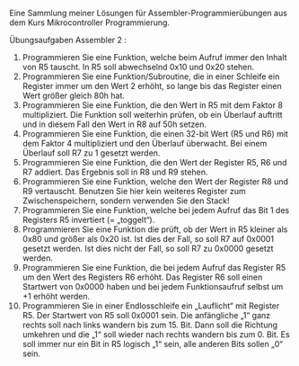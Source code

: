 Eine Sammlung meiner Lösungen für Assembler-Programmierübungen aus dem Kurs Mikrocontroller Programmierung.


Übungsaufgaben Assembler 2 :
1) Programmieren Sie eine Funktion, welche beim Aufruf immer den Inhalt von R5
tauscht. In R5 soll abwechselnd 0x10 und 0x20 stehen.
2) Programmieren Sie eine Funktion/Subroutine, die in einer Schleife ein Register
immer um den Wert 2 erhöht, so lange bis das Register einen Wert größer gleich 80h
hat.
3) Programmieren Sie eine Funktion, die den Wert in R5 mit dem Faktor 8 multipliziert.
Die Funktion soll weiterhin prüfen, ob ein Überlauf auftritt und in diesem Fall den
Wert in R8 auf 50h setzen.
4) Programmieren Sie eine Funktion, die einen 32-bit Wert (R5 und R6) mit dem Faktor
4 multipliziert und den Überlauf überwacht. Bei einem Überlauf soll R7 zu 1 gesetzt
werden.
5) Programmieren Sie eine Funktion, die den Wert der Register R5, R6 und R7 addiert.
Das Ergebnis soll in R8 und R9 stehen.
6) Programmieren Sie eine Funktion, welche den Wert der Register R8 und R9
vertauscht. Benutzen Sie hier kein weiteres Register zum Zwischenspeichern,
sondern verwenden Sie den Stack!
7) Programmieren Sie eine Funktion, welche bei jedem Aufruf das Bit 1 des Registers R5
invertiert (= „toggelt“).
8) Programmieren Sie eine Funktion die prüft, ob der Wert in R5 kleiner als 0x80 und
größer als 0x20 ist. Ist dies der Fall, so soll R7 auf 0x0001 gesetzt werden. Ist dies
nicht der Fall, so soll R7 zu 0x0000 gesetzt werden.
9) Programmieren Sie eine Funktion, die bei jedem Aufruf das Register R5 um den Wert
des Registers R6 erhöht. Das Register R6 soll einen Startwert von 0x0000 haben und
bei jedem Funktionsaufruf selbst um +1 erhöht werden.
10) Programmieren Sie in einer Endlosschleife ein „Lauflicht“ mit Register R5. Der
Startwert von R5 soll 0x0001 sein. Die anfängliche „1“ ganz rechts soll nach links
wandern bis zum 15. Bit. Dann soll die Richtung umkehren und die „1“ soll wieder
nach rechts wandern bis zum 0. Bit. Es soll immer nur ein Bit in R5 logisch „1“ sein,
alle anderen Bits sollen „0“ sein.

